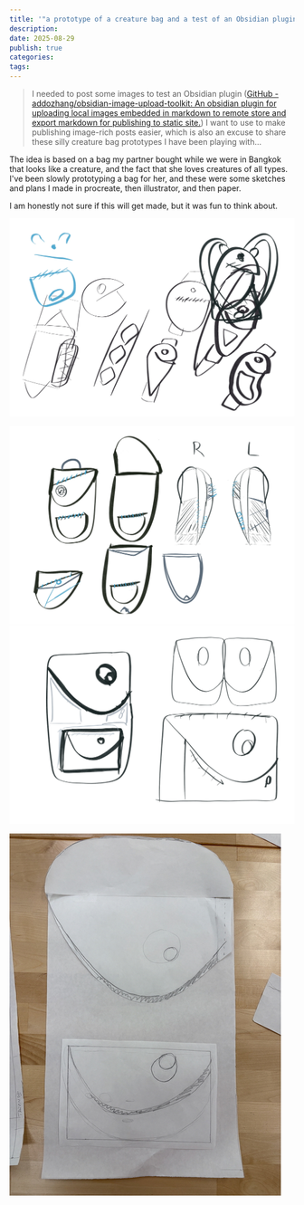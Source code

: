 ```yaml
---
title: '"a prototype of a creature bag and a test of an Obsidian plugin"'
description:
date: 2025-08-29
publish: true
categories:
tags:
---
```

> I needed to post some images to test an Obsidian plugin ([GitHub - addozhang/obsidian-image-upload-toolkit: An obsidian plugin for uploading local images embedded in markdown to remote store and export markdown for publishing to static site.](https://github.com/addozhang/obsidian-image-upload-toolkit)) I want to use to make publishing image-rich posts easier, which is also an excuse to share these silly creature bag prototypes I have been playing with...

 The idea is based on a bag my partner bought while we were in Bangkok that looks like a creature, and the fact that she loves creatures of all types. I've been slowly prototyping a bag for her, and these were some sketches and plans I made in procreate, then illustrator, and then paper. 

I am honestly not sure if this will get made, but it was fun to think about. 

![](https://raw.githubusercontent.com/fdsayre/fdsayre.github.io/master/IMG_0167.jpeg)

![](https://raw.githubusercontent.com/fdsayre/fdsayre.github.io/master/IMG_0166.jpeg)
![](https://raw.githubusercontent.com/fdsayre/fdsayre.github.io/master/IMG_0165.jpeg)

![](https://raw.githubusercontent.com/fdsayre/fdsayre.github.io/master/crearture-bag-paper-prototype.jpeg)